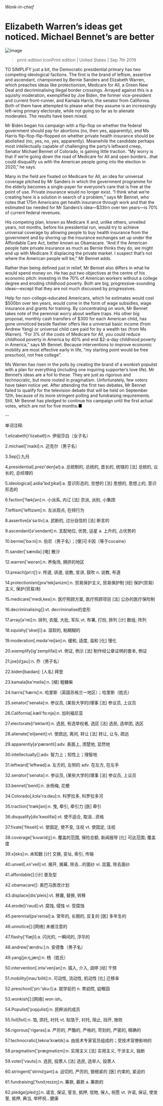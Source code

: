 ###### Wonk-in-chief
# Elizabeth Warren’s ideas get noticed. Michael Bennet’s are better 
![image](images/20190907_usp503.jpg) 
> print-edition iconPrint edition | United States | Sep 7th 2019 
TO SIMPLIFY just a bit, the Democratic presidential primary has two competing ideological factions. The first is the brand of leftism, assertive and ascendant, championed by Bernie Sanders and Elizabeth Warren, which preaches ideas like protectionism, Medicare for All, a Green New Deal and decriminalising illegal border crossings. Arrayed against this is a squishy moderation, exemplified by Joe Biden, the former vice-president and current front-runner, and Kamala Harris, the senator from California. Both of them have attempted to please what they assume is an increasingly left-wing primary electorate, while not going so far as to alienate moderates. The results have been mixed. 
Mr Biden began his campaign with a flip-flop on whether the federal government should pay for abortions (no, then yes, apparently), and Ms Harris flip-flop-flip-flopped on whether private health insurance should be abolished (no, yes, no, yes, apparently). Meanwhile the candidate perhaps most intellectually capable of challenging the party’s leftward creep, Senator Michael Bennet of Colorado, is gaining little traction. “My worry is that if we’re going down the road of Medicare for All and open borders…that could disqualify us with the American people going into the election in 2020,” he says. 
Many in the field are fixated on Medicare for All, an idea for universal coverage pitched by Mr Sanders in which the government programme for the elderly becomes a single-payer for everyone’s care that is free at the point of use. Private insurance would no longer exist. “I think what we’re creating here is a solution in search of a problem,” says Mr Bennet, who notes that 175m Americans get health insurance through work and that the estimated tax needed for Mr Sanders’s idea—$33trn over ten years—is 70% of current federal revenues. 
His competing plan, known as Medicare X and, unlike others, unveiled years, not months, before his presidential run, would try to achieve universal coverage by allowing people to buy health insurance from the government and by shoring up the insurance exchanges set up under the Affordable Care Act, better known as Obamacare. “And if the American people hate private insurance as much as Bernie thinks they do, we might end up with Medicare X displacing the private market. I suspect that’s not where the American people will be,” Mr Bennet adds. 
Rather than being defined just in relief, Mr Bennet also differs in what he would spend money on. He has put two objectives at the centre of his economic pitch: investing in the 70% of American workers without a college degree and eroding childhood poverty. Both are big, progressive-sounding ideas—except that they are not much discussed by progressives. 
Help for non-college-educated Americans, which he estimates would cost $500bn over ten years, would come in the form of wage subsidies, wage insurance and grants for training. By concentrating on work, Mr Bennet takes note of the perennial worry about welfare traps. His other big proposal, monthly cash transfers of $300 for each American child, has gone unnoticed beside flashier offers like a universal basic income (from Andrew Yang) or universal child care paid for by a wealth tax (from Ms Warren). “For 3% of the costs of Medicare for All, you could reduce childhood poverty in America by 40% and end $2-a-day childhood poverty in America,” says Mr Bennet. Because interventions to improve economic mobility are most effective early in life, “my starting point would be free preschool, not free college”. 
Ms Warren has risen in the polls by creating the brand of a wonkish populist with a plan for everything (including one inquiring supporter’s love life). Mr Bennet’s ideas are a foil to these. They are just as rigorous and technocratic, but more rooted in pragmatism. Unfortunately, few voters have taken notice yet. After attending the first two debates, Mr Bennet failed to qualify for the television debate that will be held on September 12th, because of its more stringent polling and fundraising requirements. Still, Mr Bennet has pledged to continue his campaign until the first actual votes, which are not for five months.■ 
-- 
 单词注释:
1.elizabeth[i'lizәbәθ]:n. 伊丽莎白（女子名） 
2.michael['maikl]:n. 迈克尔（男子名） 
3.Sep[]:九月 
4.presidential[.prezi'denʃәl]:a. 总统制的, 总统的, 首长的, 统辖的 [法] 总统的, 议长的, 总经理的 
5.ideological[.aidiә'lɒdʒikәl]:a. 意识形态的, 空想的 [法] 思想的, 思想上的, 意识形态的 
6.faction['fækʃәn]:n. 小派系, 内讧 [法] 宗派, 派别, 小集团 
7.leftism['leftizәm]:n. 左派观点, 在倾行为 
8.assertive[ә'sә:tiv]:a. 武断的, 过分自信的 [法] 断言的 
9.ascendant[ә'sendәnt]:n. 支配地位, 优势, 运星 a. 上升的, 占优势的 
10.bernie['bә:ni]:n. 伯尼（男子名）；[俚]可卡因（等于cocaine） 
11.sander['sændә]:[电] 散沙 
12.warren['wɒrәn]:n. 养兔场, 拥挤的地区 
13.preach[pri:tʃ]:v. 传道, 讲道, 说教, 宣讲, 鼓吹 n. 说教, 布道 
14.protectionism[prә'tekʃәnizm]:n. 贸易保护主义, 贸易保护制 [经] 保护(贸易)主义, 保护(贸易)制 
15.medicare['medi,keә]:n. 医疗照顾方案, 医疗照顾项目 [法] 公办的医疗保险制 
16.decriminalising[]:vt. decriminalise的变形 
17.array[ә'rei]:n. 排列, 衣服, 大批, 军队 vt. 布署, 打扮, 排列 [计] 数组; 阵列 
18.squishy['skwiʃi]:a. 湿软的, 粘糊糊的 
19.moderation[.mɒdә'reiʃәn]:n. 缓和, 适度, 温和 [化] 慢化 
20.exemplify[ig'zemplifai]:vt. 例证, 例示 [法] 制作经公章证明的誊本, 例证 
21.joe[dʒәu]:n. 乔（男子名） 
22.biden[baidən]: [人名] 拜登 
23.kamala[kә'meilә]:n. [植] 粗糠柴 
24.harris['hæris]:n. 哈里斯（英国苏格兰一地区）；哈里斯（姓氏） 
25.senator['senәtә]:n. 参议员, (某些大学的)理事 [法] 参议员, 上议员 
26.California[.kæli'fɒ:njә]:n. 加利福尼亚 
27.electorate[i'lektәrit]:n. 选民, 有选举权者, 选区 [法] 选民, 选举团, 选区 
28.alienate['eiljәneit]:vt. 使疏远, 离间, 转让 [法] 转让, 让与, 疏远 
29.apparently[ә'pærәntli]:adv. 表面上, 清楚地, 显然地 
30.intellectually[]:adv. 智力上；知性上；理智地 
31.leftward['leftwәd]:a. 左方的, 左侧的 adv. 在左方, 在左手 
32.senator['senәtә]:n. 参议员, (某些大学的)理事 [法] 参议员, 上议员 
33.bennet['benit]:n. 水杨梅, 花梗 
34.Colorado[,kɔlә'rɑ:dәu]:n. 科罗拉多, 科罗拉多河 
35.traction['trækʃәn]:n. 曳, 牵引, 牵引力 [医] 牵引 
36.disqualify[dis'kwɒlifai]:vt. 使不适合, 取消...资格 
37.fixate['fikseit]:vi. 使固定, 使不变, 注视 vt. 使固定, 注视 
38.coverage['kʌvәridʒ]:n. 覆盖的范围, 保险总额, 新闻报导 [化] 可达范围; 覆盖度 
39.x[eks]:n. 未知数 [计] 交换, 变址, 索引, 传输 
40.unveil[.ʌn'veil]:vt. 揭开, 揭幕, 除去...的面纱 vi. 显露, 除去面纱 
41.affordable[]:[计] 普及型 
42.obamacare[]: 奥巴马医改计划 
43.displace[dis'pleis]:vt. 移置, 替换, 转移 
44.erode[i'rәud]:vt. 腐蚀, 侵蚀 vi. 受腐蚀 
45.perennial[pә'reniәl]:a. 常年的, 长期的, 反复的 [医] 多年生的 
46.unnotice[]:[网络] 未被注意的 
47.flashy['flæʃi]:a. 闪光的, 一瞬间的, 浮华的 
48.andrew['ændru:]:n. 安德鲁（男子名） 
49.yang[jɑ:ŋ,jæŋ]:n. 杨（姓氏） 
50.intervention[.intә'venʃәn]:n. 插入, 介入, 调停 [经] 干预 
51.mobility[mәu'biliti]:n. 可动性, 流动性, 机动性 [化] 迁移率 
52.preschool['pri:'sku:l]:a. 就学前的 n. 育幼院, 幼稚园 
53.wonkish[]:[网络] won ish。 
54.Populist['pɔpjulist]:n. 民粹派的成员 
55.foil[fɒil]:n. 箔, 烘托, 衬托 vt. 贴箔于, 衬托, 阻止, 挡开, 挫败 
56.rigorous['rigәrәs]:a. 严厉的, 严酷的, 严格的, 苛刻的, 严密的, 精确的 
57.technocratic[ˌteknə'krætɪk]:a. 由技术专家官员组成的；受技术官僚影响的 
58.pragmatism['prægmәtizm]:n. 实用主义 [法] 实用主义, 干涉主义, 独断 
59.voter['vәutә]:n. 选民, 投票人 [法] 选民, 选举人, 投票人 
60.stringent['strindʒәnt]:a. 迫切的, 严厉的, 银根紧的 [医] 约束的, 紧迫的 
61.fundraising['fʌndˌreɪzɪŋ]:n. 筹款, 募款 a. 筹款的 
62.pledge[pledʒ]:n. 诺言, 保证, 誓言, 抵押, 信物, 保人, 祝愿 vt. 许诺, 保证, 使发誓, 抵押, 典当, 举杯祝...健康 
